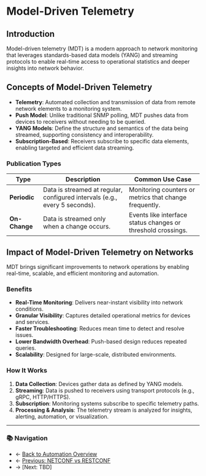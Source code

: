 # Model-Driven Telemetry

## Introduction
Model-driven telemetry (MDT) is a modern approach to network monitoring that leverages standards-based data models (YANG) and streaming protocols to enable real-time access to operational statistics and deeper insights into network behavior.

## Concepts of Model-Driven Telemetry

- **Telemetry**: Automated collection and transmission of data from remote network elements to a monitoring system.
- **Push Model**: Unlike traditional SNMP polling, MDT pushes data from devices to receivers without needing to be queried.
- **YANG Models**: Define the structure and semantics of the data being streamed, supporting consistency and interoperability.
- **Subscription-Based**: Receivers subscribe to specific data elements, enabling targeted and efficient data streaming.

### Publication Types

| Type          | Description                                                                | Common Use Case                                              |
| ------------- | -------------------------------------------------------------------------- | ------------------------------------------------------------ |
| **Periodic**  | Data is streamed at regular, configured intervals (e.g., every 5 seconds). | Monitoring counters or metrics that change frequently.       |
| **On-Change** | Data is streamed only when a change occurs.                                | Events like interface status changes or threshold crossings. |

## Impact of Model-Driven Telemetry on Networks

MDT brings significant improvements to network operations by enabling real-time, scalable, and efficient monitoring and automation.

### Benefits

- **Real-Time Monitoring**: Delivers near-instant visibility into network conditions.
- **Granular Visibility**: Captures detailed operational metrics for devices and services.
- **Faster Troubleshooting**: Reduces mean time to detect and resolve issues.
- **Lower Bandwidth Overhead**: Push-based design reduces repeated queries.
- **Scalability**: Designed for large-scale, distributed environments.

### How It Works

1. **Data Collection**: Devices gather data as defined by YANG models.
2. **Streaming**: Data is pushed to receivers using transport protocols (e.g., gRPC, HTTP/HTTPS).
3. **Subscription**: Monitoring systems subscribe to specific telemetry paths.
4. **Processing & Analysis**: The telemetry stream is analyzed for insights, alerting, automation, or visualization.

---

### 📚 Navigation
- ← [Back to Automation Overview](./readme.md)
- ← [Previous: NETCONF vs RESTCONF](./netconf-vs-restconf.md)
- → [Next: TBD]
